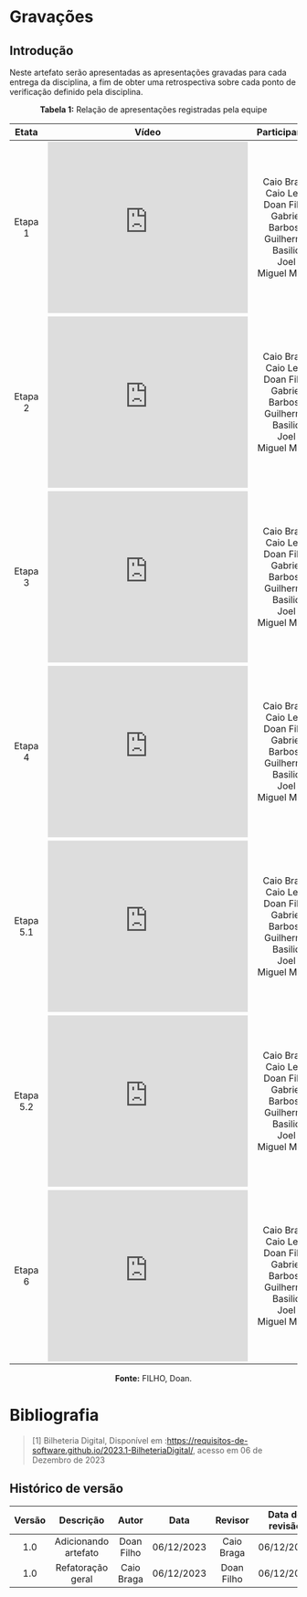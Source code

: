 # **Gravações**

## **Introdução**

Neste artefato serão apresentadas as apresentações gravadas para cada entrega da disciplina, a fim de obter uma retrospectiva sobre cada ponto de verificação definido pela disciplina. 


<center>

**Tabela 1:** Relação de apresentações registradas pela equipe

| Etata| Vídeo | Participantes|
| :---:  | :-----------: |:-----:|
| Etapa 1 | <iframe width="350" height="300" src="https://www.youtube.com/embed/bMkxdVUn1es?si=W0Qp8K7G6dxLgRd5" title="YouTube video player" frameborder="0" allow="accelerometer; autoplay; clipboard-write; encrypted-media; gyroscope; picture-in-picture; web-share" allowfullscreen></iframe> |Caio Braga<br>Caio Lelis<br>Doan Filho<br>Gabriel Barbosa<br>Guilherme Basilio<br>Joel<br>Miguel Matos|
| Etapa 2 | <iframe width="350" height="300" src="https://www.youtube.com/embed/iipCuTyg4fk?si=WntKzZC8vvMgfZ0R" title="YouTube video player" frameborder="0" allow="accelerometer; autoplay; clipboard-write; encrypted-media; gyroscope; picture-in-picture; web-share" allowfullscreen></iframe>|Caio Braga<br>Caio Lelis<br>Doan Filho<br>Gabriel Barbosa<br>Guilherme Basilio<br>Joel<br>Miguel Matos|
| Etapa 3 |<iframe width="350" height="300" src="https://www.youtube.com/embed/EvNAtejDSxg?si=qnHkVrFa717rsQUv" title="YouTube video player" frameborder="0" allow="accelerometer; autoplay; clipboard-write; encrypted-media; gyroscope; picture-in-picture; web-share" allowfullscreen></iframe>|Caio Braga<br>Caio Lelis<br>Doan Filho<br>Gabriel Barbosa<br>Guilherme Basilio<br>Joel<br>Miguel Matos|
| Etapa 4 |<iframe width="350" height="300" src="https://www.youtube.com/embed/TDZomwVlL84?si=zXjtqJkh0wxYCaRx" title="YouTube video player" frameborder="0" allow="accelerometer; autoplay; clipboard-write; encrypted-media; gyroscope; picture-in-picture; web-share" allowfullscreen></iframe>|Caio Braga<br>Caio Lelis<br>Doan Filho<br>Gabriel Barbosa<br>Guilherme Basilio<br>Joel<br>Miguel Matos|
| Etapa 5.1 |<iframe width="350" height="300" src="https://www.youtube.com/embed/sn9MIuh1Yg4?si=v3xjcZU9hcVECtyd" title="YouTube video player" frameborder="0" allow="accelerometer; autoplay; clipboard-write; encrypted-media; gyroscope; picture-in-picture; web-share" allowfullscreen></iframe>|Caio Braga<br>Caio Lelis<br>Doan Filho<br>Gabriel Barbosa<br>Guilherme Basilio<br>Joel<br>Miguel Matos|
| Etapa 5.2 |<iframe width="350" height="300" src="https://www.youtube.com/embed/Q09YhcBdags?si=7Ekgmh7WMhGqdorf" title="YouTube video player" frameborder="0" allow="accelerometer; autoplay; clipboard-write; encrypted-media; gyroscope; picture-in-picture; web-share" allowfullscreen></iframe>|Caio Braga<br>Caio Lelis<br>Doan Filho<br>Gabriel Barbosa<br>Guilherme Basilio<br>Joel<br>Miguel Matos|
| Etapa 6 |<iframe width="350" height="300" src="https://www.youtube.com/embed/r31L7m1Lu1U?si=HxIXNcgZ40HEAPLW" title="YouTube video player" frameborder="0" allow="accelerometer; autoplay; clipboard-write; encrypted-media; gyroscope; picture-in-picture; web-share" allowfullscreen></iframe>|Caio Braga<br>Caio Lelis<br>Doan Filho<br>Gabriel Barbosa<br>Guilherme Basilio<br>Joel<br>Miguel Matos|

**Fonte:** FILHO, Doan.

</center>

# **Bibliografia**
>[1] Bilheteria Digital, Disponível em :<https://requisitos-de-software.github.io/2023.1-BilheteriaDigital/>, acesso em 06 de Dezembro de 2023

## **Histórico de versão**
| Versão |          Descrição              |     Autor       |      Data      |   Revisor     |    Data de revisão    |  
|:------:|:-------------------------------:|:---------------:|:--------------:|:-------------:|:---------------------:|
|  1.0   | Adicionando artefato | Doan Filho  |   06/12/2023   | Caio Braga  | 06/12/2023 |
|  1.0   | Refatoração geral | Caio Braga  |   06/12/2023   | Doan Filho  | 06/12/2023 |
